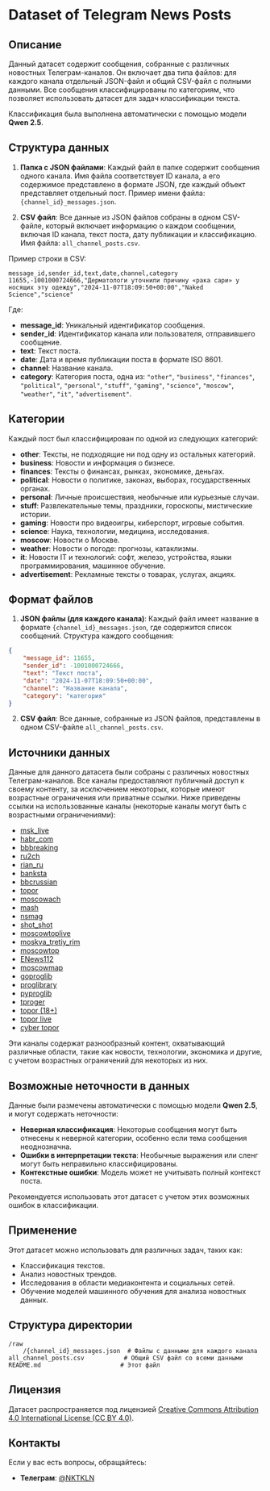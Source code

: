 # Dataset of Telegram News Posts

## Описание

Данный датасет содержит сообщения, собранные с различных новостных Телеграм-каналов. Он включает два типа файлов: для каждого канала отдельный JSON-файл и общий CSV-файл с полными данными. Все сообщения классифицированы по категориям, что позволяет использовать датасет для задач классификации текста.

Классификация была выполнена автоматически с помощью модели **Qwen 2.5**.

## Структура данных

1. **Папка с JSON файлами**: Каждый файл в папке содержит сообщения одного канала. Имя файла соответствует ID канала, а его содержимое представлено в формате JSON, где каждый объект представляет отдельный пост. Пример имени файла: `{channel_id}_messages.json`.

2. **CSV файл**: Все данные из JSON файлов собраны в одном CSV-файле, который включает информацию о каждом сообщении, включая ID канала, текст поста, дату публикации и классификацию. Имя файла: `all_channel_posts.csv`.

Пример строки в CSV:

```csv
message_id,sender_id,text,date,channel,category
11655,-1001000724666,"Дерматологи уточнили причину «рака сари» у носящих эту одежду","2024-11-07T18:09:50+00:00","Naked Science","science"
```

Где:
- **message_id**: Уникальный идентификатор сообщения.
- **sender_id**: Идентификатор канала или пользователя, отправившего сообщение.
- **text**: Текст поста.
- **date**: Дата и время публикации поста в формате ISO 8601.
- **channel**: Название канала.
- **category**: Категория поста, одна из: `"other"`, `"business"`, `"finances"`, `"political"`, `"personal"`, `"stuff"`, `"gaming"`, `"science"`, `"moscow"`, `"weather"`, `"it"`, `"advertisement"`.

## Категории

Каждый пост был классифицирован по одной из следующих категорий:

- **other**: Тексты, не подходящие ни под одну из остальных категорий.
- **business**: Новости и информация о бизнесе.
- **finances**: Тексты о финансах, рынках, экономике, деньгах.
- **political**: Новости о политике, законах, выборах, государственных органах.
- **personal**: Личные происшествия, необычные или курьезные случаи.
- **stuff**: Развлекательные темы, праздники, гороскопы, мистические истории.
- **gaming**: Новости про видеоигры, киберспорт, игровые события.
- **science**: Наука, технологии, медицина, исследования.
- **moscow**: Новости о Москве.
- **weather**: Новости о погоде: прогнозы, катаклизмы.
- **it**: Новости IT и технологий: софт, железо, устройства, языки программирования, машинное обучение.
- **advertisement**: Рекламные тексты о товарах, услугах, акциях.

## Формат файлов

1. **JSON файлы (для каждого канала)**: Каждый файл имеет название в формате `{channel_id}_messages.json`, где содержится список сообщений. Структура каждого сообщения:
```json
{
    "message_id": 11655,
    "sender_id": -1001000724666,
    "text": "Текст поста",
    "date": "2024-11-07T18:09:50+00:00",
    "channel": "Название канала",
    "category": "категория"
}
```

2. **CSV файл**: Все данные, собранные из JSON файлов, представлены в одном CSV-файле `all_channel_posts.csv`.

## Источники данных

Данные для данного датасета были собраны с различных новостных Телеграм-каналов. Все каналы предоставляют публичный доступ к своему контенту, за исключением некоторых, которые имеют возрастные ограничения или приватные ссылки. Ниже приведены ссылки на использованные каналы (некоторые каналы могут быть с возрастными ограничениями):

- [msk_live](https://t.me/msk_live)
- [habr_com](https://t.me/habr_com)
- [bbbreaking](https://t.me/bbbreaking)
- [ru2ch](https://t.me/ru2ch)
- [rian_ru](https://t.me/rian_ru)
- [banksta](https://t.me/banksta)
- [bbcrussian](https://t.me/bbcrussian)
- [topor](https://t.me/topor)
- [moscowach](https://t.me/moscowach)
- [mash](https://t.me/mash)
- [nsmag](https://t.me/nsmag)
- [shot_shot](https://t.me/shot_shot)
- [moscowtoplive](https://t.me/moscowtoplive)
- [moskva_tretiy_rim](https://t.me/moskva_tretiy_rim)
- [moscowtop](https://t.me/moscowtop)
- [ENews112](https://t.me/ENews112)
- [moscowmap](https://t.me/moscowmap)
- [goproglib](https://t.me/goproglib)
- [proglibrary](https://t.me/proglibrary)
- [pyproglib](https://t.me/pyproglib)
- [tproger](https://t.me/tproger)
- [topor (18+)](https://t.me/joinchat/ScL1FOCgJCbFNJK1)
- [topor live](https://t.me/+oDf_lVJzbNQyYWFi)
- [cyber topor](https://t.me/+iI538bjZlGJmYWQy)

Эти каналы содержат разнообразный контент, охватывающий различные области, такие как новости, технологии, экономика и другие, с учетом возрастных ограничений для некоторых из них.

## Возможные неточности в данных

Данные были размечены автоматически с помощью модели **Qwen 2.5**, и могут содержать неточности:
- **Неверная классификация**: Некоторые сообщения могут быть отнесены к неверной категории, особенно если тема сообщения неоднозначна.
- **Ошибки в интерпретации текста**: Необычные выражения или сленг могут быть неправильно классифицированы.
- **Контекстные ошибки**: Модель может не учитывать полный контекст поста.

Рекомендуется использовать этот датасет с учетом этих возможных ошибок в классификации.

## Применение

Этот датасет можно использовать для различных задач, таких как:
- Классификация текстов.
- Анализ новостных трендов.
- Исследования в области медиаконтента и социальных сетей.
- Обучение моделей машинного обучения для анализа новостных данных.

## Структура директории

```
/raw
    /{channel_id}_messages.json  # Файлы с данными для каждого канала
all_channel_posts.csv           # Общий CSV файл со всеми данными
README.md                      # Этот файл
```

## Лицензия

Датасет распространяется под лицензией [Creative Commons Attribution 4.0 International License (CC BY 4.0)](LICENCE).

## Контакты

Если у вас есть вопросы, обращайтесь:
- **Телеграм**: [@NKTKLN](https://t.me/NKTKLN)
